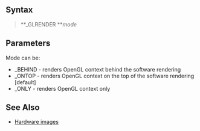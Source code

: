 ## Syntax

> **_GLRENDER ***mode*

## Parameters

Mode can be:

* _BEHIND - renders OpenGL context behind the software rendering
* _ONTOP - renders OpenGL context on the top of the software rendering [default]
* _ONLY -  renders OpenGL context only

## See Also

* [Hardware images](Hardware-images)
